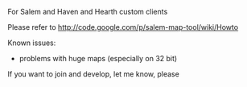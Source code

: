 For Salem and Haven and Hearth custom clients

Please refer to http://code.google.com/p/salem-map-tool/wiki/Howto


Known issues:
  * problems with huge maps (especially on 32 bit)

If you want to join and develop, let me know, please